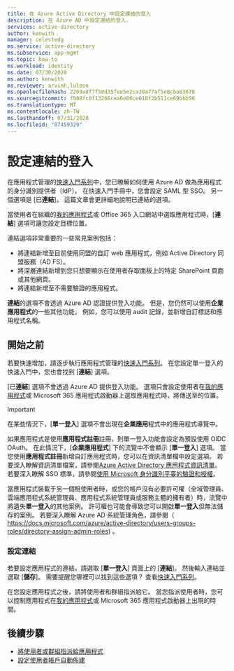 ```yaml
---
title: 在 Azure Active Directory 中設定連結的登入
description: 在 Azure AD 中設定連結的登入。
services: active-directory
author: kenwith
manager: celestedg
ms.service: active-directory
ms.subservice: app-mgmt
ms.topic: how-to
ms.workload: identity
ms.date: 07/30/2020
ms.author: kenwith
ms.reviewer: arvinh,luleon
ms.openlocfilehash: 2269a8f7f58d35fee5e2ca30a77af5e8cba83678
ms.sourcegitcommit: f988fc0f13266cea6e86ce618f2b511ce69bbb96
ms.translationtype: MT
ms.contentlocale: zh-TW
ms.lasthandoff: 07/31/2020
ms.locfileid: "87459329"
---
```

# <a name="configure-linked-sign-on"></a>設定連結的登入

在應用程式管理的[快速入門系列](view-applications-portal.md)中，您已瞭解如何使用 Azure AD 做為應用程式的身分識別提供者（IdP）。 在快速入門手冊中，您會設定 SAML 型 SSO。 另一個選項是 [已**連結**]。 這篇文章會更詳細地說明已連結的選項。

當使用者在組織的[我的應用程式](https://myapplications.microsoft.com/)或 Office 365 入口網站中選取應用程式時，[**連結**] 選項可讓您設定目標位置。

連結選項非常重要的一些常見案例包括：
- 將連結新增至目前使用同盟的自訂 web 應用程式，例如 Active Directory 同盟服務（AD FS）。
- 將深層連結新增到您只想要顯示在使用者存取面板上的特定 SharePoint 頁面或其他網頁。
- 將連結新增至不需要驗證的應用程式。 
 
 **連結**的選項不會透過 Azure AD 認證提供登入功能。 但是，您仍然可以使用**企業應用程式**的一些其他功能。 例如，您可以使用 audit 記錄，並新增自訂標誌和應用程式名稱。

## <a name="before-you-begin"></a>開始之前

若要快速增加，請逐步執行應用程式管理的[快速入門系列](view-applications-portal.md)。 在您設定單一登入的快速入門中，您也會找到 [**連結**] 選項。 

[已**連結**] 選項不會透過 Azure AD 提供登入功能。 選項只會設定使用者在[我的應用程式](https://myapplications.microsoft.com/)或 Microsoft 365 應用程式啟動器上選取應用程式時，將傳送至的位置。

> [!IMPORTANT] 
> 在某些情況下，[**單一登入**] 選項不會出現在**企業應用**程式中的應用程式導覽中。 
>
> 如果應用程式是使用**應用程式註冊**註冊，則單一登入功能會設定為預設使用 OIDC OAuth。 在此情況下，[**企業應用程式**] 下的流覽中不會顯示 [**單一登入**] 選項。 當您使用**應用程式註冊**新增自訂應用程式時，您可以在資訊清單檔中設定選項。 若要深入瞭解資訊清單檔案，請參閱[Azure Active Directory 應用程式資訊清單](https://docs.microsoft.com/azure/active-directory/develop/reference-app-manifest)。 若要深入瞭解 SSO 標準，請參閱[使用 Microsoft 身分識別平臺的驗證和授權](https://docs.microsoft.com/azure/active-directory/develop/authentication-vs-authorization#authentication-and-authorization-using-microsoft-identity-platform)。 
>
> 當應用程式裝載于另一個租使用者時，或您的帳戶沒有必要許可權（全域管理員、雲端應用程式系統管理員、應用程式系統管理員或服務主體的擁有者）時，流覽中將遺失**單一登入**的其他案例。 許可權也可能會導致您可以開啟**單一登入**但無法儲存的案例。 若要深入瞭解 Azure AD 系統管理角色，請參閱（ https://docs.microsoft.com/azure/active-directory/users-groups-roles/directory-assign-admin-roles) 。

### <a name="configure-link"></a>設定連結

若要設定應用程式的連結，請選取 [**單一登入**] 頁面上的 [**連結**]。 然後輸入連結並選取 [**儲存**]。 需要提醒您哪裡可以找到這些選項？ 查看[快速入門系列](view-applications-portal.md)。
 
在您設定應用程式之後，請將使用者和群組指派給它。 當您指派使用者時，您可以控制應用程式在[我的應用程式](https://myapplications.microsoft.com/)或 Microsoft 365 應用程式啟動器上出現的時間。

## <a name="next-steps"></a>後續步驟

- [將使用者或群組指派給應用程式](methods-for-assigning-users-and-groups.md)
- [設定使用者帳戶自動佈建](../app-provisioning/configure-automatic-user-provisioning-portal.md)

